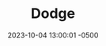 ---
published: true
layout: post
title:  "Dodge"
excerpt: "What's even more impressive is that he's doing it with a heavy equip load (he is very tiny)."
date:   2023-10-04 13:00:01 -0500
categories: drew
tags: [inktober, animals, rattober, rats, dragons, fantasy, Elden Ring, Dark Souls, sword, dodge roll, action]
image:
  feature: inktober23/4-dodge.jpg
---